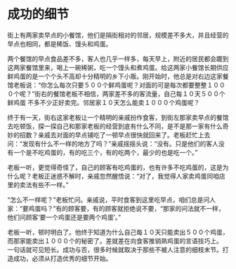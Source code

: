 # 成功的细节
街上有两家卖早点的小餐馆，他们是隔街相对的邻居，规模差不多大，并且经营的早点也相同，都是稀饭、馒头和鸡蛋。 

 两个餐馆的早点食品差不多，客人也几乎一样多，每天早上，附近的居民都会踱到这两家餐馆里来，喝上一碗稀粥，吃一个馒头和煮鸡蛋。给这两家小餐馆长期供应鲜鸡蛋的是一个个头不高却十分精明的乡下小贩。刚开始时，他总是对右边这家餐馆老板说：“你怎么每次只要５００个鲜鸡蛋呢？对面的可是每次都要整整１０００个呢？”街右的餐馆老板不相信，两家差不多的客流量，自己每１０天５００个鲜鸡蛋 不多不少正好卖完。邻居家１０天怎么能卖１０００个鸡蛋呢？ 

 终于有一天，街右这家老板让一个精明的亲戚扮作食客，到街左那家卖早点的餐馆去吃顿饭，探一探自己和那家老板的经营到底有什么不同，是不是那一家有什么奇妙的招数？亲戚去对面的早点铺吃了一顿早点很快就回来了。老板赶忙上去问：“发现有什么不一样的地方了吗？”亲戚摇摇头说：“没有。只是他们的客人没有一个是不吃鸡蛋的，有的吃三个，有的吃两个，最少的也是吃一个。” 

 老板一听，更觉得奇怪了，自己的顾客有吃鸡蛋的，也有许多不吃鸡蛋的，这是为什么呢？老板正迷惑不解时，亲戚忽然醒悟说：“对了，我觉得人家卖鸡蛋同咱店里的卖法有些不一样。” 

 “怎么不一样呢？”老板忙问。亲戚说，平时食客到这里吃早点，咱们总是问人家：“要鸡蛋吗？”有的顾客要，有的顾客就拒绝说不要，“那家的问法就不一样，他们问顾客‘要一个鸡蛋还是要两个鸡蛋’。” 

 老板一听，顿时明白了。他终于知道为什么自己每１０天只能卖出５００个鸡蛋，而那家能卖出１０００个的秘密了。差就差在向食客推销熟鸡蛋的言语技巧上。 
一句话就可见短长。成功与否，很多时候就取决于那些不被人注意的细枝末节。打造成功，必须从打造优秀的细节开始。
 